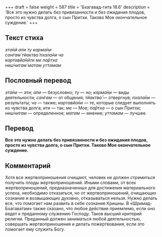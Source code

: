 +++
draft = false
weight = 587
title = 'Бхагавад-гита 18.6'
description = 'Все это нужно делать без привязанности и без ожидания плодов, просто из чувства долга, о сын Притхи. Таково Мое окончательное суждение.'
+++

## Текст стиха

_эта̄нй апи ту карма̄н̣и  
сан̇гам̇ тйактва̄ пхала̄ни ча  
картавйа̄нӣти ме па̄ртха  
ниш́читам̇ матам уттамам_

## Пословный перевод

_эта̄ни_ — эти; _апи_ — безусловно; _ту_ — но; _карма̄н̣и_ — виды деятельности; _сан̇гам_ — от общения; _тйактва̄_ — отвергнув; _пхала̄ни_ — результаты; _ча_ — также; _картавйа̄ни_ — те, которые следует выполнять из чувства долга; _ити_ — так; _ме_ — Мое; _па̄ртха_ — о сын Притхи; _ниш́читам_ — определенное; _матам_ — мнение; _уттамам_ — лучшее.

## Перевод

**Все это нужно делать без привязанности и без ожидания плодов, просто из чувства долга, о сын Притхи. Таково Мое окончательное суждение.**

## Комментарий

Хотя все жертвоприношения очищают, человек не должен стремиться получить плоды жертвоприношений. Иными словами, от всех жертвоприношений, предназначенных для достижения материального успеха, необходимо отказаться, но от жертвоприношений, очищающих сознание и возвышающих духовно, отказываться нельзя. Нужно делать все, что помогает нам развить в себе сознание Кришны. В «Шримад-Бхагаватам» также сказано, что любое действие приемлемо, если оно ведет к преданному служению Господу. Таков высший критерий религии. Преданный должен заниматься любой деятельностью, совершать жертвоприношения и делать пожертвования, если это помогает ему служить Богу.
